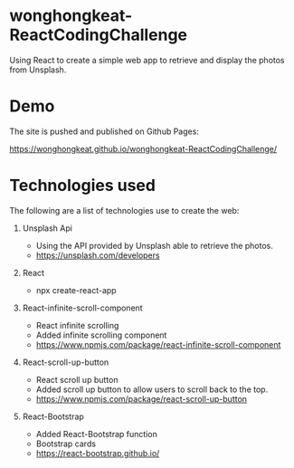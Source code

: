 # wonghongkeat-ReactCodingChallenge
Using React to create a simple web app to retrieve and display the photos from Unsplash.

# Demo

The site is pushed and published on Github Pages:

https://wonghongkeat.github.io/wonghongkeat-ReactCodingChallenge/

# Technologies used
The following are a list of technologies use to create the web:
1. Unsplash Api
    * Using the API provided by Unsplash able to retrieve the photos.
    * https://unsplash.com/developers

2. React
    * npx create-react-app

3. React-infinite-scroll-component
    * React infinite scrolling
    * Added infinite scrolling component
    * https://www.npmjs.com/package/react-infinite-scroll-component

4. React-scroll-up-button
    * React scroll up button
    * Added scroll up button to allow users to scroll back to the top.
    * https://www.npmjs.com/package/react-scroll-up-button

5. React-Bootstrap
    * Added React-Bootstrap function
    * Bootstrap cards
    * https://react-bootstrap.github.io/